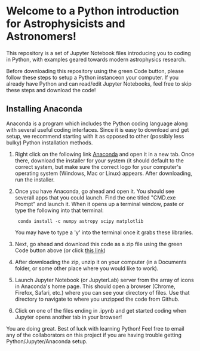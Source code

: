 # Welcome to a Python introduction for Astrophysicists and Astronomers!

This repository is a set of Jupyter Notebook files introducing you to coding in Python, with examples geared towards modern astrophysics research. 

Before downloading this repository using the green Code button, please follow these steps to setup a Python instanceon your computer. If you already have Python and can read/edit Jupyter Notebooks, feel free to skip these steps and download the code!

## Installing Anaconda
Anaconda is a program which includes the Python coding language along with several useful coding interfaces. Since it is easy to download and get setup, we recommend starting with it as opposed to other (possibly less bulky) Python installation methods.

1. Right click on the following link [Anaconda](https://www.anaconda.com/products/distribution) and open it in a new tab. 
Once there, download the installer for your system (it should default to the correct system, but make sure the correct logo for your computer's operating system (Windows, Mac or Linux) appears. 
After downloading, run the installer. 
2. Once you have Anaconda, go ahead and open it. You should see severall apps that you could launch. Find the one titled "CMD.exe Prompt" and launch it.
When it opens up a terminal window, paste or type the following into that terminal: 

        conda install -c numpy astropy scipy matplotlib      
    You may have to type a 'y' into the terminal once it grabs these libraries.

3. Next, go ahead and download this code as a zip file using the green Code button above (or click [this link](https://github.com/roarkhabegger/astrophysicalPython/archive/refs/heads/main.zip))
4. After downloading the zip, unzip it on your computer (in a Documents folder, or some other place where you would like to work).
5. Launch Jupyter Notebook (or JupyterLab) server from the array of icons in Anaconda's home page. 
This should open a browser (Chrome, Firefox, Safari, etc.) where you can see your directory of files. 
Use that directory to navigate to where you unzipped the code from Github.
6. Click on one of the files ending in .ipynb and get started coding when Jupyter opens another tab in your browser!

You are doing great. Best of luck with learning Python!
Feel free to email any of the collaborators on this project if you are having trouble getting Python/Jupyter/Anaconda setup. 
